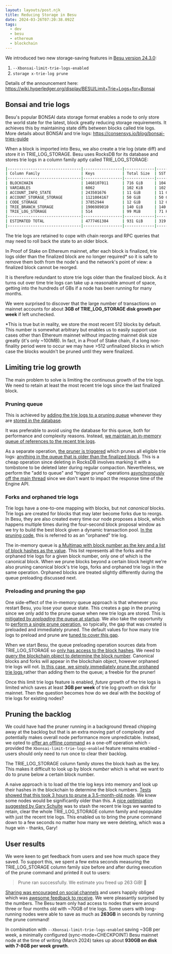 ```yaml
---
layout: layouts/post.njk
title: Reducing Storage in Besu
date: 2024-03-26T07:20:38.092Z
tags:
  - dev
  - besu
  - ethereum
  - blockchain
---
```

We introduced two new storage-saving features in [Besu version 24.3.0](https://github.com/hyperledger/besu/releases/tag/24.3.0): 
1. `--Xbonsai-limit-trie-logs-enabled`
2. `storage x-trie-log prune`

Details of the announcement here:
https://wiki.hyperledger.org/display/BESU/Limit+Trie+Logs+for+Bonsai

## Bonsai and trie logs

Besu's popular BONSAI data storage format enables a node to only store the world state for the latest, block greatly reducing storage requirements. It achieves this by maintaining state diffs between blocks called trie logs. More details about BONSAI and trie logs: https://consensys.io/blog/bonsai-tries-guide

When a block is imported into Besu, we also create a trie log (state diff) and store it in TRIE_LOG_STORAGE. Besu uses RocksDB for its database and stores trie logs in a column family aptly called TRIE_LOG_STORAGE:


```bash
|--------------------------------|-----------------|-------------|-----------------|------------------|
| Column Family                  | Keys            | Total Size  | SST Files Size  | Blob Files Size  |
|--------------------------------|-----------------|-------------|-----------------|------------------|
| BLOCKCHAIN                     | 1468107011      | 716 GiB     | 104 GiB         | 612 GiB          |
| VARIABLES                      | 6062            | 102 KiB     | 102 KiB         | 0 B              |
| ACCOUNT_INFO_STATE             | 243501676       | 11 GiB      | 11 GiB          | 0 B              |
| ACCOUNT_STORAGE_STORAGE        | 1121004167      | 50 GiB      | 50 GiB          | 0 B              |
| CODE_STORAGE                   | 37852944        | 12 GiB      | 12 GiB          | 0 B              |
| TRIE_BRANCH_STORAGE            | 1906989010      | 140 GiB     | 140 GiB         | 0 B              |
| TRIE_LOG_STORAGE               | 514             | 99 MiB      | 71 KiB          | 99 MiB           |
|--------------------------------|-----------------|-------------|-----------------|------------------|
| ESTIMATED TOTAL                | 4777461384      | 931 GiB     | 319 GiB         | 612 GiB          |
|--------------------------------|-----------------|-------------|-----------------|------------------|
```


The trie logs are retained to cope with chain reorgs and RPC queries that may need to roll back the state to an older block. 

In Proof of Stake on Ethereum mainnet, after each block is finalized, trie logs older than the finalized block are no longer required* so it is safe to remove them both from the node's and the network's point of view: a finalized block cannot be reorged.

It is therefore redundant to store trie logs older than the finalized block. As it turns out over time trie logs can take up a reasonable amount of space, getting into the hundreds of GBs if a node has been running for many months.

We were surprised to discover that the large number of transactions on mainnet accounts for about **3GB of TRIE_LOG_STORAGE disk growth per week** if left unchecked.

\*This is true but in reality, we store the most recent 512 blocks by default. This number is somewhat arbitrary but enables us to easily support use cases other than Ethereum mainnet without impacting mainnet disk size greatly (it's only ~100MB). In fact, in a Proof of Stake chain, if a long non-finality period were to occur we may have >512 unfinalized blocks in which case the blocks wouldn't be pruned until they were finalized.


## Limiting trie log growth

The main problem to solve is limiting the continuous growth of the trie logs. We need to retain at least the most recent trie logs since the last finalized block. 

### Pruning queue

This is achieved by [adding the trie logs to a pruning queue](https://github.com/hyperledger/besu/blob/e56a37da110e78a843460f6d6580521b787401cb/ethereum/core/src/main/java/org/hyperledger/besu/ethereum/trie/bonsai/trielog/TrieLogPruner.java#L183) whenever they are [stored in the database](https://github.com/hyperledger/besu/blob/e56a37da110e78a843460f6d6580521b787401cb/ethereum/core/src/main/java/org/hyperledger/besu/ethereum/trie/bonsai/trielog/TrieLogManager.java#L78-L79).

It was preferable to avoid using the database for this queue, both for performance and complexity reasons. Instead, [we maintain an in-memory queue of references to the recent trie logs](https://github.com/hyperledger/besu/blob/e56a37da110e78a843460f6d6580521b787401cb/ethereum/core/src/main/java/org/hyperledger/besu/ethereum/trie/bonsai/trielog/TrieLogPruner.java#L50-L51).

As a separate operation, [the pruner is triggered](https://github.com/hyperledger/besu/blob/e56a37da110e78a843460f6d6580521b787401cb/ethereum/core/src/main/java/org/hyperledger/besu/ethereum/trie/bonsai/trielog/TrieLogPruner.java#L184) which prunes all eligible trie logs: [anything in the queue that is older than the finalized block](https://github.com/hyperledger/besu/blob/e56a37da110e78a843460f6d6580521b787401cb/ethereum/core/src/main/java/org/hyperledger/besu/ethereum/trie/bonsai/trielog/TrieLogPruner.java#L142-L145). This is a cheap operation since deleting in RocksDB involves marking it with a tombstone to be deleted later during regular compaction. Nevertheless, we perform the "add to queue" and "trigger prune" operations [asynchronously off the main thread](https://github.com/hyperledger/besu/blob/e56a37da110e78a843460f6d6580521b787401cb/ethereum/core/src/main/java/org/hyperledger/besu/ethereum/trie/bonsai/trielog/TrieLogPruner.java#L181) since we don't want to impact the response time of the Engine API.

### Forks and orphaned trie logs

Trie logs have a one-to-one mapping with blocks, but not _canonical_ blocks. Trie logs are created for blocks that may later become forks due to reorgs. In Besu, they are also created every time our node proposes a block, which happens multiple times during the four-second block proposal window as we try to build the best block given a dynamic transaction pool. [In the pruning code](https://github.com/hyperledger/besu/blob/2eca4d5a4e0535655195ea1da58e34a7570e176b/ethereum/core/src/main/java/org/hyperledger/besu/ethereum/trie/bonsai/trielog/TrieLogPruner.java#L89), this is referred to as an "orphaned" trie log.

The in-memory queue is [a Multimap with block number as the key and a list of block hashes as the value](https://github.com/hyperledger/besu/blob/2eca4d5a4e0535655195ea1da58e34a7570e176b/ethereum/core/src/main/java/org/hyperledger/besu/ethereum/trie/bonsai/trielog/TrieLogPruner.java#L50-L51). This list represents all the forks and the orphaned trie logs for a given block number, only one of which is the canonical block. When we prune blocks beyond a certain block height we're also pruning canonical block's trie logs, forks and orphaned trie logs in the same operation. Orphaned blocks are treated slightly differently during the queue preloading discussed next.

### Preloading and pruning the gap
One side-effect of the in-memory queue approach is that whenever you restart Besu, you lose your queue state. This creates a gap in the pruning since we only add to the prune queue when new trie logs are stored. This is [mitigated by _preloading_ the queue at startup](https://github.com/hyperledger/besu/blob/e56a37da110e78a843460f6d6580521b787401cb/ethereum/core/src/main/java/org/hyperledger/besu/ethereum/trie/bonsai/trielog/TrieLogPruner.java#L69-L101). We also take the opportunity to [perform a single prune operation](https://github.com/hyperledger/besu/blob/e56a37da110e78a843460f6d6580521b787401cb/ethereum/core/src/main/java/org/hyperledger/besu/ethereum/trie/bonsai/trielog/TrieLogPruner.java#L96), so typically, the gap that was created is preloaded and immediately pruned. The default values for how many trie logs to preload and prune are [tuned to cover this gap](https://github.com/hyperledger/besu/blob/e56a37da110e78a843460f6d6580521b787401cb/ethereum/core/src/main/java/org/hyperledger/besu/ethereum/worldstate/DataStorageConfiguration.java#L62-L63).

When we start Besu, the queue preloading operation sources data from TRIE_LOG_STORAGE so [only has access to the block hashes](https://github.com/hyperledger/besu/blob/2eca4d5a4e0535655195ea1da58e34a7570e176b/ethereum/core/src/main/java/org/hyperledger/besu/ethereum/trie/bonsai/trielog/TrieLogPruner.java#L78). We need to [query the blockchain object to determine the block number](https://github.com/hyperledger/besu/blob/2eca4d5a4e0535655195ea1da58e34a7570e176b/ethereum/core/src/main/java/org/hyperledger/besu/ethereum/trie/bonsai/trielog/TrieLogPruner.java#L84-L86). Canonical blocks and forks will appear in the blockchain object, however orphaned trie logs will not. [In this case, we simply immediately prune the orphaned trie logs ](https://github.com/hyperledger/besu/blob/2eca4d5a4e0535655195ea1da58e34a7570e176b/ethereum/core/src/main/java/org/hyperledger/besu/ethereum/trie/bonsai/trielog/TrieLogPruner.java#L88-L92)rather than adding them to the queue; a freebie for the pruner!

Once this limit trie logs feature is enabled, _future_ growth of the trie logs is limited which saves at least **3GB per week** of trie log growth on disk for mainnet. Then the question becomes how do we deal with the _backlog_ of trie logs for existing nodes?

## Pruning the backlog

We could have had the pruner running in a background thread chipping away at the backlog but that is an extra moving part of complexity and potentially makes overall node performance more unpredictable.
Instead, we opted to [offer an offline command](https://github.com/hyperledger/besu/blob/e56a37da110e78a843460f6d6580521b787401cb/besu/src/main/java/org/hyperledger/besu/cli/subcommands/storage/TrieLogSubCommand.java#L114-L120) as a one-off operation which - provided the `Xbonsai-limit-trie-logs-enabled` feature remains enabled - users should only need to run once to clear their backlog.

The TRIE_LOG_STORAGE column family stores the block hash as the key. This makes it difficult to look up by block _number_ which is what we want to do to prune below a certain block number. 

A naive approach is to load _all_ the trie log keys into memory and look up their hashes in the blockchain to determine the block numbers. [Tests showed that this took 3 hours to prune a 3.5-month-old node](https://github.com/hyperledger/besu/pull/6188#issuecomment-1851081569). We knew some nodes would be significantly older than this. A [nice optimisation suggested by Gary Schulte](https://github.com/hyperledger/besu/pull/6188#discussion_r1424650025) was to stash the recent trie logs we wanted to retain, clear the whole TRIE_LOG_STORAGE column family and repopulate with just the recent trie logs. This enabled us to bring the prune command down to a few seconds no matter how many we were deleting, which was a huge win - thanks, Gary!

## User results

We were keen to get feedback from users and see how much space they saved. To support this, we spent a few extra seconds measuring the TRIE_LOG_STORAGE column family size before and after during execution of the prune command and printed it out to users:
> Prune ran successfully. We estimate you freed up 263 GiB! 🚀

[Sharing was encouraged on social channels](https://www.reddit.com/r/ethfinance/comments/1b9gurw/comment/ktvthnu) and users happily obliged which was [awesome feedback to receive](https://old.reddit.com/r/ethstaker/comments/1bcb6rl/new_besu_update_is_awesome/). We were pleasantly surprised by the numbers. The Besu team only had access to nodes that were around three or four months old with ~70GB of trie logs. Some users with long-running nodes were able to save as much as **263GB** in seconds by running the prune command!

In combination with `--Xbonsai-limit-trie-logs-enabled` saving ~3GB per week, a minimally configured (sync-mode=CHECKPOINT) Besu mainnet node at the time of writing (March 2024) takes up about **930GB on disk with 7-8GB per week growth**.